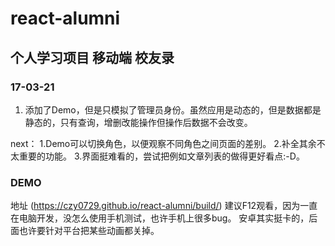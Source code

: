 # react-alumni
## 个人学习项目 移动端 校友录

### 17-03-21
1. 添加了Demo，但是只模拟了管理员身份。虽然应用是动态的，但是数据都是静态的，只有查询，增删改能操作但操作后数据不会改变。

next：
1.Demo可以切换角色，以便观察不同角色之间页面的差别。
2.补全其余不太重要的功能。
3.界面挺难看的，尝试把例如文章列表的做得更好看点:-D。

### DEMO
地址 (https://czy0729.github.io/react-alumni/build/)
建议F12观看，因为一直在电脑开发，没怎么使用手机测试，也许手机上很多bug。
安卓其实挺卡的，后面也许要针对平台把某些动画都关掉。